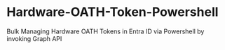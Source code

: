 # Hardware-OATH-Token-Powershell
Bulk Managing Hardware OATH Tokens in Entra ID via Powershell by invoking Graph API
